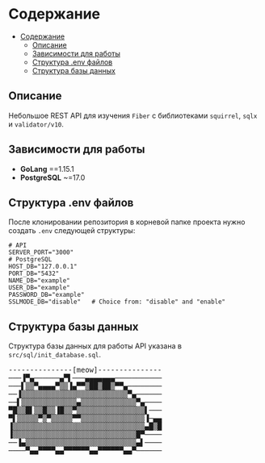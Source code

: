 # Содержание
- [Содержание](#содержание)
  - [Описание](#описание)
  - [Зависимости для работы](#зависимости-для-работы)
  - [Структура .env файлов](#структура-env-файлов)
  - [Структура базы данных](#структура-базы-данных)

## Описание
Небольшое REST API для изучения `Fiber` с библиотеками `squirrel`, `sqlx` и `validator/v10`.

## Зависимости для работы
- **GoLang** ==1.15.1
- **PostgreSQL** ~=17.0

## Структура .env файлов
После клонировании репозитория в корневой папке проекта нужно создать `.env` следующей структуры: 
```env
# API
SERVER_PORT="3000"
# PostgreSQL
HOST_DB="127.0.0.1"
PORT_DB="5432"
NAME_DB="example"
USER_DB="example"
PASSWORD_DB="example"
SSLMODE_DB="disable"   # Choice from: "disable" and "enable"
```

## Структура базы данных
Структура базы данных для работы API указана в `src/sql/init_database.sql`.


<pre>
---------------[meow]---------------
───▐▀▄──────▄▀▌───▄▄▄▄▄▄▄─────────── 
───▌▒▒▀▄▄▄▄▀▒▒▐▄▀▀▒██▒██▒▀▀▄──────── 
──▐▒▒▒▒▒▒▒▒▒▒▒▒▒▒▒▒▒▒▒▒▒▒▒▒▒▀▄────── 
──▌▒▒▒▒▒▒▒▒▒▒▒▒▒▄▒▒▒▒▒▒▒▒▒▒▒▒▒▀▄──── 
▀█▒▒█▌▒▒█▒▒▐█▒▒▀▒▒▒▒▒▒▒▒▒▒▒▒▒▒▒▒▌─── 
▀▌▒▒▒▒▒▀▒▀▒▒▒▒▒▀▀▒▒▒▒▒▒▒▒▒▒▒▒▒▒▒▐─▄▄ 
▐▒▒▒▒▒▒▒▒▒▒▒▒▒▒▒▒▒▒▒▒▒▒▒▒▒▒▒▒▒▒▒▄█▒█ 
▐▒▒▒▒▒▒▒▒▒▒▒▒▒▒▒▒▒▒▒▒▒▒▒▒▒▒▒▒▒█▀──── 
──▐▄▒▒▒▒▒▒▒▒▒▒▒▒▒▒▒▒▒▒▒▒▒▒▒▒▒▒▄▌──── 
────▀▄▄▀▀▀▀▄▄▀▀▀▀▀▀▄▄▀▀▀▀▀▀▄▄▀────── 
</pre>
